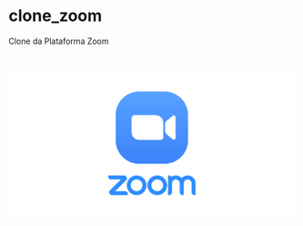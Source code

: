 # clone_zoom
Clone da Plataforma  Zoom

<h1 align="center">
  <img alt=" clone_zoom" title="Clone Zoom" src="https://github.com/JulioAmbos/clone_zoom/blob/main/public/prints/Zoom.png" width="600px" />
  
  
</h1>

